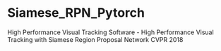 # Siamese_RPN_Pytorch
High Performance Visual Tracking Software - High Performance Visual Tracking with Siamese Region Proposal Network CVPR 2018
